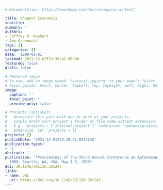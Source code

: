 ```yaml
---
# Documentation: https://wowchemy.com/docs/managing-content/

title: Shopbot Economics
subtitle: ''
summary: ''
authors:
- Jeffrey O. Kephart
- Amy Greenwald
tags: []
categories: []
date: '1999-01-01'
lastmod: 2021-12-01T18:30:42-05:00
featured: false
draft: false

# Featured image
# To use, add an image named `featured.jpg/png` to your page's folder.
# Focal points: Smart, Center, TopLeft, Top, TopRight, Left, Right, BottomLeft, Bottom, BottomRight.
image:
  caption: ''
  focal_point: ''
  preview_only: false

# Projects (optional).
#   Associate this post with one or more of your projects.
#   Simply enter your project's folder or file name without extension.
#   E.g. `projects = ["internal-project"]` references `content/project/deep-learning/index.md`.
#   Otherwise, set `projects = []`.
projects: []
publishDate: '2021-12-01T23:30:42.037214Z'
publication_types:
- '1'
abstract: ''
publication: '*Proceedings of the Third Annual Conference on Autonomous Agents, AGENTS
  1999, Seattle, WA, USA, May 1-5, 1999*'
doi: 10.1145/301136.301243
links:
- name: URL
  url: https://doi.org/10.1145/301136.301243
---
```

